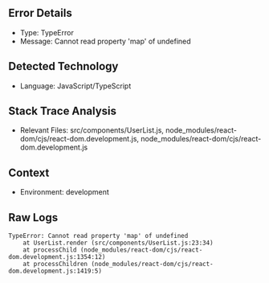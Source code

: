 ## Error Details
- Type: TypeError
- Message: Cannot read property 'map' of undefined

## Detected Technology
- Language: JavaScript/TypeScript

## Stack Trace Analysis
- Relevant Files: src/components/UserList.js, node_modules/react-dom/cjs/react-dom.development.js, node_modules/react-dom/cjs/react-dom.development.js

## Context
- Environment: development

## Raw Logs
```
TypeError: Cannot read property 'map' of undefined
    at UserList.render (src/components/UserList.js:23:34)
    at processChild (node_modules/react-dom/cjs/react-dom.development.js:1354:12)
    at processChildren (node_modules/react-dom/cjs/react-dom.development.js:1419:5)
```

